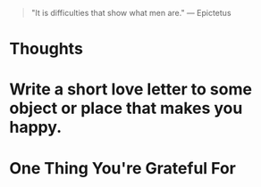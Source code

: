 
> \"It is difficulties that show what men are.\" — Epictetus

# Thoughts

# Write a short love letter to some object or place that makes you happy.

# One Thing You're Grateful For


